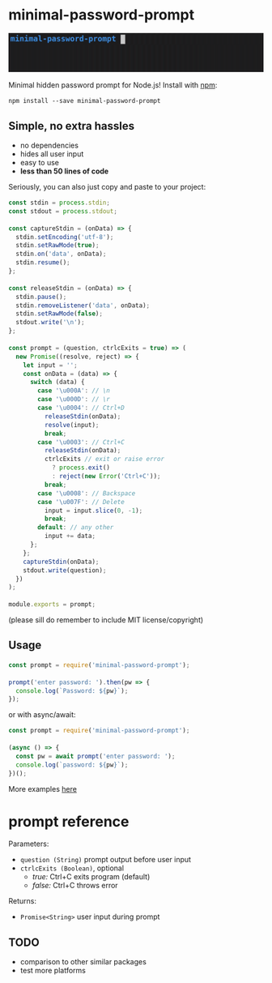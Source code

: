 # minimal-password-prompt

![prompt-password example](misc/example.gif)

Minimal hidden password prompt for Node.js! Install with [npm](https://www.npmjs.com/package/minimal-password-prompt):

```
npm install --save minimal-password-prompt
```

## Simple, no extra hassles

- no dependencies
- hides all user input
- easy to use
- **less than 50 lines of code**

Seriously, you can also just copy and paste to your project:

```js
const stdin = process.stdin;
const stdout = process.stdout;

const captureStdin = (onData) => {
  stdin.setEncoding('utf-8');
  stdin.setRawMode(true);
  stdin.on('data', onData);
  stdin.resume();
};

const releaseStdin = (onData) => {
  stdin.pause();
  stdin.removeListener('data', onData);
  stdin.setRawMode(false);
  stdout.write('\n');
};

const prompt = (question, ctrlcExits = true) => (
  new Promise((resolve, reject) => {
    let input = '';
    const onData = (data) => {
      switch (data) {
        case '\u000A': // \n
        case '\u000D': // \r
        case '\u0004': // Ctrl+D
          releaseStdin(onData);
          resolve(input);
          break;
        case '\u0003': // Ctrl+C
          releaseStdin(onData);
          ctrlcExits // exit or raise error
            ? process.exit()
            : reject(new Error('Ctrl+C'));
          break;
        case '\u0008': // Backspace
        case '\u007F': // Delete
          input = input.slice(0, -1);
          break;
        default: // any other
          input += data;
      };
    };
    captureStdin(onData);
    stdout.write(question);
  })
);

module.exports = prompt;
```

(please sill do remember to include MIT license/copyright)

## Usage

```js
const prompt = require('minimal-password-prompt');

prompt('enter password: ').then(pw => {
  console.log(`Password: ${pw}`);
});
```

or with async/await:

```js
const prompt = require('minimal-password-prompt');

(async () => {
  const pw = await prompt('enter password: ');
  console.log(`password: ${pw}`);
})();
```

More examples [here](examples)

# prompt reference

Parameters:
  * `question (String)` prompt output before user input
  * `ctrlcExits (Boolean)`, optional
    * *true:* Ctrl+C exits program (default)
    * *false:* Ctrl+C throws error

Returns:
  * `Promise<String>` user input during prompt

## TODO

- comparison to other similar packages
- test more platforms
